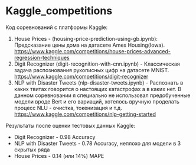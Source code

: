 # Kaggle_competitions
Код соревнований с платформы Kaggle:

1. House Prices - (housing-price-prediction-using-gb.ipynb): Предсказание цены дома на датасете Ames Housing(Iowa).
https://www.kaggle.com/competitions/house-prices-advanced-regression-techniques
2. Digit Recognizer (digit-recognition-with-cnn.ipynb) - Классическая задача распознования рукописных цифр на датасете MNIST.
https://www.kaggle.com/competitions/digit-recognizer
3. NLP with Disaster Tweets (nlp-disaster-tweets.ipynb) - Распознать в каких твитах говорится о настоящих катастрофах а в каких нет. В данном соревновании я специально не использовал предобученные модели вроде Bert и его вариаций, хотелось вручную проделать процесс NLU - очистка, токенизация и т.д.
https://www.kaggle.com/competitions/nlp-getting-started
 
Результаты после оценки тестовых данных Kaggle:
- Digit Recognizer - 0.98 Accuracy
- NLP with Disaster Tweets - 0.78 Accuracy, неплохо для модели в 3 скрытых ряда
- House Prices - 0.14 (или 14%) MAPE

